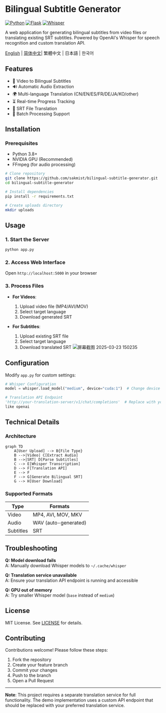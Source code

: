 # Bilingual Subtitle Generator

[![Python](https://img.shields.io/badge/Python-3.8%2B-blue.svg)](https://www.python.org/)
[![Flask](https://img.shields.io/badge/Flask-2.0%2B-green.svg)](https://flask.palletsprojects.com/)
[![Whisper](https://img.shields.io/badge/Whisper-Medium-orange.svg)](https://openai.com/research/whisper)

A web application for generating bilingual subtitles from video files or translating existing SRT subtitles. Powered by OpenAI's Whisper for speech recognition and custom translation API.

[English](./blob/main/README.md) | [简体中文](./blob/main/README-ZN.md)| 繁體中文 | 日本語 | 한국어<br>
## Features

- 🎥 Video to Bilingual Subtitles
- 🔊 Automatic Audio Extraction
- 🌍 Multi-language Translation (CN/EN/ES/FR/DE/JA/KO/other)
- ⏳ Real-time Progress Tracking
- 📄 SRT File Translation
- 📁 Batch Processing Support

## Installation

### Prerequisites
- Python 3.8+
- NVIDIA GPU (Recommended)
- FFmpeg (for audio processing)

```bash
# Clone repository
git clone https://github.com/sakmist/bilingual-subtitle-generator.git
cd bilingual-subtitle-generator

# Install dependencies
pip install -r requirements.txt

# Create uploads directory
mkdir uploads
```

## Usage

### 1. Start the Server
```bash
python app.py
```

### 2. Access Web Interface
Open `http://localhost:5000` in your browser

### 3. Process Files
- **For Videos**:
  1. Upload video file (MP4/AVI/MOV)
  2. Select target language
  3. Download generated SRT

- **For Subtitles**:
  1. Upload existing SRT file
  2. Select target language
  3. Download translated SRT
![屏幕截图 2025-03-23 150235](https://github.com/user-attachments/assets/709910fb-4473-4fd7-b77a-27cdca603946)



## Configuration

Modify `app.py` for custom settings:
```python
# Whisper Configuration
model = whisper.load_model("medium", device="cuda:1")  # Change device as needed

# Translation API Endpoint
'http://your-translation-server/v1/chat/completions'  # Replace with your endpoint
like openai
```

## Technical Details

### Architecture
```mermaid
graph TD
    A[User Upload] --> B{File Type}
    B -->|Video| C[Extract Audio]
    B -->|SRT| D[Parse Subtitles]
    C --> E[Whisper Transcription]
    D --> F[Translation API]
    E --> F
    F --> G[Generate Bilingual SRT]
    G --> H[User Download]
```

### Supported Formats
| Type       | Formats                   |
|------------|---------------------------|
| Video      | MP4, AVI, MOV, MKV        |
| Audio      | WAV (auto-generated)      |
| Subtitles  | SRT                       |

## Troubleshooting

**Q: Model download fails**  
A: Manually download Whisper models to `~/.cache/whisper`

**Q: Translation service unavailable**  
A: Ensure your translation API endpoint is running and accessible

**Q: GPU out of memory**  
A: Try smaller Whisper model (`base` instead of `medium`)

## License

MIT License. See [LICENSE](LICENSE) for details.

## Contributing

Contributions welcome! Please follow these steps:
1. Fork the repository
2. Create your feature branch
3. Commit your changes
4. Push to the branch
5. Open a Pull Request

---

**Note**: This project requires a separate translation service for full functionality. The demo implementation uses a custom API endpoint that should be replaced with your preferred translation service.
